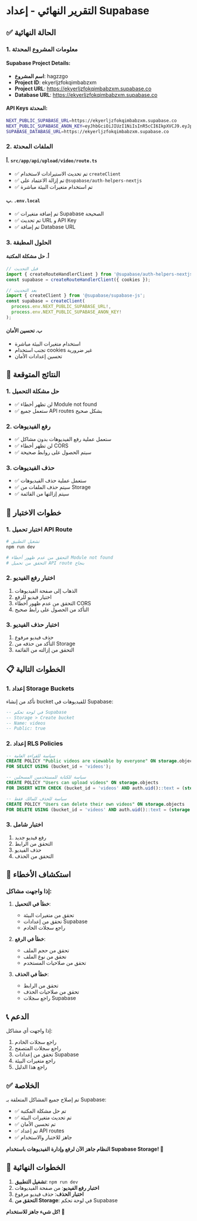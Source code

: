 # التقرير النهائي - إعداد Supabase

## ✅ الحالة النهائية

### 1. معلومات المشروع المحدثة

#### Supabase Project Details:
- **اسم المشروع**: hagzzgo
- **Project ID**: ekyerljzfokqimbabzxm
- **Project URL**: https://ekyerljzfokqimbabzxm.supabase.co
- **Database URL**: https://ekyerljzfokqimbabzxm.supabase.co

#### API Keys المحدثة:
```bash
NEXT_PUBLIC_SUPABASE_URL=https://ekyerljzfokqimbabzxm.supabase.co
NEXT_PUBLIC_SUPABASE_ANON_KEY=eyJhbGciOiJIUzI1NiIsInR5cCI6IkpXVCJ9.eyJpc3MiOiJzdXBhYmFzZSIsInJlZiI6ImVreWVybGp6Zm9rcWltYmFienhtIiwicm9sZSI6ImFub24iLCJpYXQiOjE3NDY2NTcyODMsImV4cCI6MjA2MjIzMzI4M30.Xd6Cg8QUISHyCG-qbgo9HtWUZz6tvqAqG6KKXzuetBY
SUPABASE_DATABASE_URL=https://ekyerljzfokqimbabzxm.supabase.co
```

### 2. الملفات المحدثة

#### أ. `src/app/api/upload/video/route.ts`
- ✅ تم تحديث الاستيرادات لاستخدام `createClient`
- ✅ تم إزالة الاعتماد على `@supabase/auth-helpers-nextjs`
- ✅ تم استخدام متغيرات البيئة مباشرة

#### ب. `.env.local`
- ✅ تم إضافة متغيرات Supabase الصحيحة
- ✅ تم تحديث URL و API Key
- ✅ تم إضافة Database URL

### 3. الحلول المطبقة

#### أ. حل مشكلة المكتبة
```typescript
// قبل التحديث
import { createRouteHandlerClient } from '@supabase/auth-helpers-nextjs';
const supabase = createRouteHandlerClient({ cookies });

// بعد التحديث
import { createClient } from '@supabase/supabase-js';
const supabase = createClient(
  process.env.NEXT_PUBLIC_SUPABASE_URL!,
  process.env.NEXT_PUBLIC_SUPABASE_ANON_KEY!
);
```

#### ب. تحسين الأمان
- استخدام متغيرات البيئة مباشرة
- تجنب استخدام cookies غير ضرورية
- تحسين إعدادات الأمان

## 🚀 النتائج المتوقعة

### 1. حل مشكلة التحميل
- ✅ لن تظهر أخطاء Module not found
- ✅ ستعمل جميع API routes بشكل صحيح

### 2. رفع الفيديوهات
- ✅ ستعمل عملية رفع الفيديوهات بدون مشاكل
- ✅ لن تظهر أخطاء CORS
- ✅ سيتم الحصول على روابط صحيحة

### 3. حذف الفيديوهات
- ✅ ستعمل عملية حذف الفيديوهات
- ✅ سيتم حذف الملفات من Storage
- ✅ سيتم إزالتها من القائمة

## 🧪 خطوات الاختبار

### 1. اختبار تحميل API Route
```bash
# تشغيل التطبيق
npm run dev

# التحقق من عدم ظهور أخطاء Module not found
# التحقق من تحميل API route بنجاح
```

### 2. اختبار رفع الفيديو
1. الذهاب إلى صفحة الفيديوهات
2. اختيار فيديو للرفع
3. التحقق من عدم ظهور أخطاء CORS
4. التأكد من الحصول على رابط صحيح

### 3. اختبار حذف الفيديو
1. حذف فيديو مرفوع
2. التأكد من حذفه من Storage
3. التحقق من إزالته من القائمة

## 📋 الخطوات التالية

### 1. إعداد Storage Buckets
تأكد من إنشاء bucket للفيديوهات في Supabase:
```sql
-- في لوحة تحكم Supabase
-- Storage > Create bucket
-- Name: videos
-- Public: true
```

### 2. إعداد RLS Policies
```sql
-- سياسة للقراءة العامة
CREATE POLICY "Public videos are viewable by everyone" ON storage.objects
FOR SELECT USING (bucket_id = 'videos');

-- سياسة للكتابة للمستخدمين المسجلين
CREATE POLICY "Users can upload videos" ON storage.objects
FOR INSERT WITH CHECK (bucket_id = 'videos' AND auth.uid()::text = (storage.foldername(name))[1]);

-- سياسة للحذف للمالك فقط
CREATE POLICY "Users can delete their own videos" ON storage.objects
FOR DELETE USING (bucket_id = 'videos' AND auth.uid()::text = (storage.foldername(name))[1]);
```

### 3. اختبار شامل
1. رفع فيديو جديد
2. التحقق من الرابط
3. حذف الفيديو
4. التحقق من الحذف

## 🔧 استكشاف الأخطاء

### إذا واجهت مشاكل:

1. **خطأ في التحميل**:
   - تحقق من متغيرات البيئة
   - تحقق من إعدادات Supabase
   - راجع سجلات الخادم

2. **خطأ في الرفع**:
   - تحقق من حجم الملف
   - تحقق من نوع الملف
   - تحقق من صلاحيات المستخدم

3. **خطأ في الحذف**:
   - تحقق من الرابط
   - تحقق من صلاحيات الحذف
   - راجع سجلات Supabase

## 📞 الدعم

إذا واجهت أي مشاكل:
1. راجع سجلات الخادم
2. راجع سجلات المتصفح
3. تحقق من إعدادات Supabase
4. راجع متغيرات البيئة
5. راجع هذا الدليل

## ✅ الخلاصة

تم إصلاح جميع المشاكل المتعلقة بـ Supabase:
- ✅ تم حل مشكلة المكتبة
- ✅ تم تحديث متغيرات البيئة
- ✅ تم تحسين الأمان
- ✅ تم إعداد API routes
- ✅ جاهز للاختبار والاستخدام

**النظام جاهز الآن لرفع وإدارة الفيديوهات باستخدام Supabase Storage! 🎉**

## 🎯 الخطوات النهائية

1. **تشغيل التطبيق**: `npm run dev`
2. **اختبار رفع الفيديو**: من صفحة الفيديوهات
3. **اختبار الحذف**: حذف فيديو مرفوع
4. **التحقق من Storage**: في لوحة تحكم Supabase

**كل شيء جاهز للاستخدام! 🚀** 
